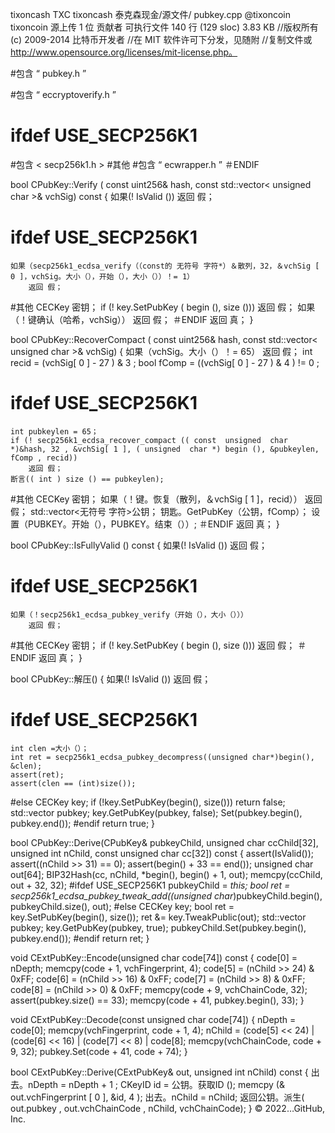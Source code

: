 tixoncash
TXC
tixoncash
泰克森现金/源文件/ pubkey.cpp
@tixoncoin
tixoncoin 源上传
 1 位 贡献者
可执行文件  140 行 (129 sloc)  3.83 KB
//版权所有 (c) 2009-2014 比特币开发者
//在 MIT 软件许可下分发，见随附
//复制文件或 http://www.opensource.org/licenses/mit-license.php。

#包含 “ pubkey.h ”

#包含 “ eccryptoverify.h ”

# ifdef USE_SECP256K1
#包含 < secp256k1.h >
#其他
#包含 “ ecwrapper.h ”
＃ENDIF

bool  CPubKey::Verify ( const uint256& hash, const std::vector< unsigned  char >& vchSig) const
{
    如果(! IsValid ())
        返回 假；
# ifdef USE_SECP256K1
    如果（secp256k1_ecdsa_verify（（const的 无符号 字符*）＆散列，32，＆vchSig [ 0 ]，vchSig。大小（），开始（），大小（））！= 1）
        返回 假；
#其他
    CECKey 密钥；
    if (! key.SetPubKey ( begin (), size ()))
        返回 假；
    如果（！键确认（哈希，vchSig））
        返回 假；
＃ENDIF
    返回 真；
}

bool  CPubKey::RecoverCompact ( const uint256& hash, const std::vector< unsigned  char >& vchSig)
{
    如果（vchSig。大小（）！= 65）
        返回 假；
    int recid = (vchSig[ 0 ] - 27 ) & 3 ;
    bool  fComp = ((vchSig[ 0 ] - 27 ) & 4 ) != 0 ;
# ifdef USE_SECP256K1
    int pubkeylen = 65；
    if (! secp256k1_ecdsa_recover_compact (( const  unsigned  char *)&hash, 32 , &vchSig[ 1 ], ( unsigned  char *) begin (), &pubkeylen, fComp , recid))
        返回 假；
    断言(( int ) size () == pubkeylen);
#其他
    CECKey 密钥；
    如果（！键。恢复（散列，＆vchSig [ 1 ]，recid））
        返回 假；
    std::vector<无符号 字符>公钥；
    钥匙。GetPubKey（公钥，fComp）；
    设置（PUBKEY。开始（），PUBKEY。结束（））;
＃ENDIF
    返回 真；
}

bool  CPubKey::IsFullyValid () const
{
    如果(! IsValid ())
        返回 假；
# ifdef USE_SECP256K1
    如果（！secp256k1_ecdsa_pubkey_verify（开始（），大小（）））
        返回 假；
#其他
    CECKey 密钥；
    if (! key.SetPubKey ( begin (), size ()))
        返回 假；
＃ENDIF
    返回 真；
}

bool  CPubKey::解压()
{
    如果(! IsValid ())
        返回 假；
# ifdef USE_SECP256K1
    int clen =大小（）；
    int ret = secp256k1_ecdsa_pubkey_decompress((unsigned char*)begin(), &clen);
    assert(ret);
    assert(clen == (int)size());
#else
    CECKey key;
    if (!key.SetPubKey(begin(), size()))
        return false;
    std::vector<unsigned char> pubkey;
    key.GetPubKey(pubkey, false);
    Set(pubkey.begin(), pubkey.end());
#endif
    return true;
}

bool CPubKey::Derive(CPubKey& pubkeyChild, unsigned char ccChild[32], unsigned int nChild, const unsigned char cc[32]) const
{
    assert(IsValid());
    assert((nChild >> 31) == 0);
    assert(begin() + 33 == end());
    unsigned char out[64];
    BIP32Hash(cc, nChild, *begin(), begin() + 1, out);
    memcpy(ccChild, out + 32, 32);
#ifdef USE_SECP256K1
    pubkeyChild = *this;
    bool ret = secp256k1_ecdsa_pubkey_tweak_add((unsigned char*)pubkeyChild.begin(), pubkeyChild.size(), out);
#else
    CECKey key;
    bool ret = key.SetPubKey(begin(), size());
    ret &= key.TweakPublic(out);
    std::vector<unsigned char> pubkey;
    key.GetPubKey(pubkey, true);
    pubkeyChild.Set(pubkey.begin(), pubkey.end());
#endif
    return ret;
}

void CExtPubKey::Encode(unsigned char code[74]) const
{
    code[0] = nDepth;
    memcpy(code + 1, vchFingerprint, 4);
    code[5] = (nChild >> 24) & 0xFF;
    code[6] = (nChild >> 16) & 0xFF;
    code[7] = (nChild >> 8) & 0xFF;
    code[8] = (nChild >> 0) & 0xFF;
    memcpy(code + 9, vchChainCode, 32);
    assert(pubkey.size() == 33);
    memcpy(code + 41, pubkey.begin(), 33);
}

void CExtPubKey::Decode(const unsigned char code[74])
{
    nDepth = code[0];
    memcpy(vchFingerprint, code + 1, 4);
    nChild = (code[5] << 24) | (code[6] << 16) | (code[7] << 8) | code[8];
    memcpy(vchChainCode, code + 9, 32);
    pubkey.Set(code + 41, code + 74);
}

bool CExtPubKey::Derive(CExtPubKey& out, unsigned int nChild) const
{
    出去。nDepth = nDepth + 1 ;
    CKeyID id = 公钥。获取ID ();
    memcpy (& out.vchFingerprint [ 0 ], &id, 4 );
    出去。nChild = nChild;
    返回公钥。派生( out.pubkey , out.vchChainCode , nChild, vchChainCode);
}
© 2022…GitHub, Inc.


